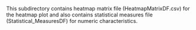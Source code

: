 This subdirectory contains heatmap matrix file (HeatmapMatrixDF.csv) for the heatmap plot and also contains statistical measures file (Statistical_MeasuresDF) for numeric characteristics.
